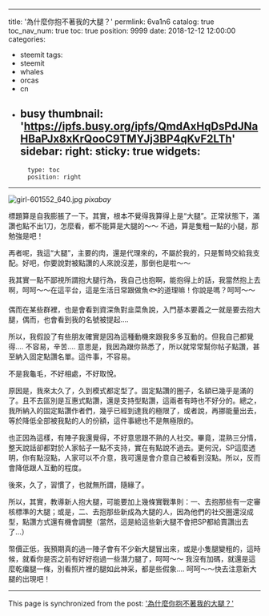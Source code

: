 
---
title: '為什麼你抱不著我的大腿？'
permlink: 6va1n6
catalog: true
toc_nav_num: true
toc: true
position: 9999
date: 2018-12-12 12:00:00
categories:
- steemit
tags:
- steemit
- whales
- orcas
- cn
- busy
thumbnail: 'https://ipfs.busy.org/ipfs/QmdAxHqDsPdJNaHBaPJx8xKrQooC9TMYJj3BP4qKvF2LTh'
sidebar:
    right:
        sticky: true
widgets:
    -
        type: toc
        position: right
---


![girl-601552_640.jpg](https://ipfs.busy.org/ipfs/QmdAxHqDsPdJNaHBaPJx8xKrQooC9TMYJj3BP4qKvF2LTh)
*pixabay*

標題算是自我膨脹了一下。其實，根本不覺得我算得上是“大腿”。正常狀態下，滿讚也點不出1刀，怎麼看，都不能算是大腿的～～ 不過，算是隻粗一點的小腿，那勉強是吧！

再者呢，我這“大腿”，主要的肉，還是代理來的，不屬於我的，只是暫時交給我支配。好吧，你要說對被點讚的人來說沒差，那倒也是啦～～

我其實一點不鄙視所謂抱大腿行為，我自己也抱啊，能抱得上的話，我當然抱上去啊，呵呵～～在這平台，這是生活日常跟做魚🐟的道理嘛！你說是嗎？呵呵～～

偶而在某些群裡，也是會看到資深魚對韭菜魚說，入門基本要義之一就是要去抱大腿，偶而，也會看到我的名號被提起.... 

所以，我假設了有些朋友確實是因為這種動機來跟我多多互動的。但我自己都覺得.... 不容易，辛苦.... 意思是，我因為跟你熟悉了，所以就常常幫你帖子點讚，甚至納入固定點讚名單。這件事，不容易。

不是我龜毛，不好相處，不好取悅。

原因是，我來太久了，久到模式都定型了。固定點讚的圈子，名額已幾乎是滿的了。且不去區別是互惠式點讚，還是支持型點讚，這兩者有時也不好分的。總之，我所納入的固定點讚作者們，幾乎已經到達我的極限了，或者說，再挪能量出去，等於降低全部被我點的人的份額，這件事總也不是無極限的。

也正因為這樣，有陣子我還覺得，不好意思跟不熟的人社交。畢竟，混熟三分情，整天說話卻都對於人家帖子一點不支持，實在有點說不過去。更何況，SP這麼透明，你有點沒點，人家可以不介意，我可還是會介意自己被看到沒點。所以，反而會降低跟人互動的程度。

後來，久了，習慣了，也就無所謂，隨緣了。

所以，其實，教導新人抱大腿，可能要加上幾條實戰準則：一、去抱那些有一定審核標準的大腿；或是，二、去抱那些新成為大腿的人，因為他們的社交圈還沒成型，點讚方式還有機會調整（當然，這是給這些新大腿不會把SP都給賣讚出去了...）

幣價正低，我預期真的過一陣子會有不少新大腿冒出來，或是小隻腿變粗的，這時候，就看你是否之前有好好抱過一些潛力腿了，呵呵～～ 我沒有加碼，就還是這麼乾癟腿一條，別看照片裡的腿如此神采，都是些假象.... 呵呵～～快去注意新大腿的出現吧！



- - -

This page is synchronized from the post: ['為什麼你抱不著我的大腿？'](https://steemit.com/@deanliu/6va1n6)
